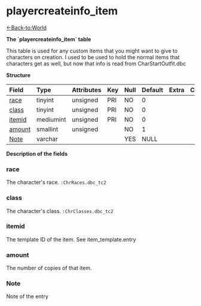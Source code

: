 # playercreateinfo\_item

[<-Back-to:World](database-world.md)

**The \`playercreateinfo\_item\` table**

This table is used for any custom items that you might want to give to characters on creation. I used to be used to hold the normal items that characters get as well, but now that info is read from CharStartOutfit.dbc

**Structure**

| Field       | Type      | Attributes | Key | Null | Default | Extra | Comment |
| :-----------|:----------|:-----------|:----|:-----|:--------|:------|:--------|
| [race][1]   | tinyint   | unsigned   | PRI | NO   | 0       |       |         |
| [class][2]  | tinyint   | unsigned   | PRI | NO   | 0       |       |         |
| [itemid][3] | mediumint | unsigned   | PRI | NO   | 0       |       |         |
| [amount][4] | smallint  | unsigned   |     | NO   | 1       |       |         |
| [Note][5]   | varchar   |            |     | YES  | NULL    |       |         |

[1]: #race
[2]: #class
[3]: #itemid
[4]: #amount
[5]: #Note

**Description of the fields**

### race

The character's race.
`:ChrRaces.dbc_tc2`

### class

The character's class.
`:ChrClasses.dbc_tc2`

### itemid

The template ID of the item. See item\_template.entry

### amount

The number of copies of that item.

### Note

Note of the entry
